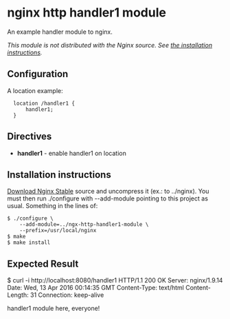 nginx http handler1 module
==========================

An example handler module to nginx.

_This module is not distributed with the Nginx source. See [the installation instructions](#installation)._


Configuration
-------------

A location example:

      location /handler1 {
          handler1;
      }

Directives
----------

* **handler1** - enable handler1 on location


<a id="installation"></a>Installation instructions
--------------------------------------------------

[Download Nginx Stable](http://nginx.org/en/download.html) source and uncompress it (ex.: to ../nginx). You must then run ./configure with --add-module pointing to this project as usual. Something in the lines of:

    $ ./configure \
        --add-module=../ngx-http-handler1-module \
        --prefix=/usr/local/nginx
    $ make
    $ make install


Expected Result
---------------

$ curl -i http://localhost:8080/handler1
HTTP/1.1 200 OK
Server: nginx/1.9.14
Date: Wed, 13 Apr 2016 00:14:35 GMT
Content-Type: text/html
Content-Length: 31
Connection: keep-alive

handler1 module here, everyone!
